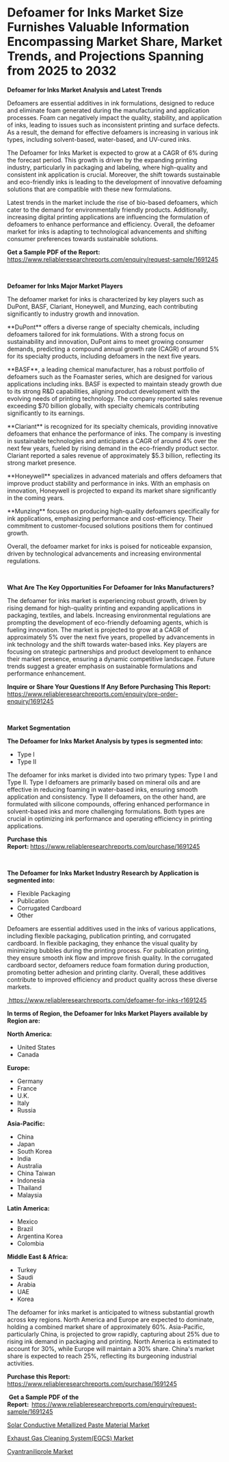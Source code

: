 <p><h1>Defoamer for Inks Market Size Furnishes Valuable Information Encompassing Market Share, Market Trends, and Projections Spanning from 2025 to 2032</h1></p><p><strong>Defoamer for Inks Market Analysis and Latest Trends</strong></p>
<p><p>Defoamers are essential additives in ink formulations, designed to reduce and eliminate foam generated during the manufacturing and application processes. Foam can negatively impact the quality, stability, and application of inks, leading to issues such as inconsistent printing and surface defects. As a result, the demand for effective defoamers is increasing in various ink types, including solvent-based, water-based, and UV-cured inks.</p><p>The Defoamer for Inks Market is expected to grow at a CAGR of 6% during the forecast period. This growth is driven by the expanding printing industry, particularly in packaging and labeling, where high-quality and consistent ink application is crucial. Moreover, the shift towards sustainable and eco-friendly inks is leading to the development of innovative defoaming solutions that are compatible with these new formulations. </p><p>Latest trends in the market include the rise of bio-based defoamers, which cater to the demand for environmentally friendly products. Additionally, increasing digital printing applications are influencing the formulation of defoamers to enhance performance and efficiency. Overall, the defoamer market for inks is adapting to technological advancements and shifting consumer preferences towards sustainable solutions.</p></p>
<p><strong>Get a Sample PDF of the Report:&nbsp;</strong> <a href="https://www.reliableresearchreports.com/enquiry/request-sample/1691245?utm_campaign=40&utm_medium=2&utm_source=Github&utm_content=ia&utm_term=07012025&utm_id=defoamer-for-inks">https://www.reliableresearchreports.com/enquiry/request-sample/1691245</a></p>
<p>&nbsp;</p>
<p><strong>Defoamer for Inks Major Market Players</strong></p>
<p><p>The defoamer market for inks is characterized by key players such as DuPont, BASF, Clariant, Honeywell, and Munzing, each contributing significantly to industry growth and innovation.</p><p>**DuPont** offers a diverse range of specialty chemicals, including defoamers tailored for ink formulations. With a strong focus on sustainability and innovation, DuPont aims to meet growing consumer demands, predicting a compound annual growth rate (CAGR) of around 5% for its specialty products, including defoamers in the next five years.</p><p>**BASF**, a leading chemical manufacturer, has a robust portfolio of defoamers such as the Foamaster series, which are designed for various applications including inks. BASF is expected to maintain steady growth due to its strong R&D capabilities, aligning product development with the evolving needs of printing technology. The company reported sales revenue exceeding $70 billion globally, with specialty chemicals contributing significantly to its earnings.</p><p>**Clariant** is recognized for its specialty chemicals, providing innovative defoamers that enhance the performance of inks. The company is investing in sustainable technologies and anticipates a CAGR of around 4% over the next few years, fueled by rising demand in the eco-friendly product sector. Clariant reported a sales revenue of approximately $5.3 billion, reflecting its strong market presence.</p><p>**Honeywell** specializes in advanced materials and offers defoamers that improve product stability and performance in inks. With an emphasis on innovation, Honeywell is projected to expand its market share significantly in the coming years.</p><p>**Munzing** focuses on producing high-quality defoamers specifically for ink applications, emphasizing performance and cost-efficiency. Their commitment to customer-focused solutions positions them for continued growth.</p><p>Overall, the defoamer market for inks is poised for noticeable expansion, driven by technological advancements and increasing environmental regulations.</p></p>
<p>&nbsp;</p>
<p><strong>What Are The Key Opportunities For Defoamer for Inks Manufacturers?</strong></p>
<p><p>The defoamer for inks market is experiencing robust growth, driven by rising demand for high-quality printing and expanding applications in packaging, textiles, and labels. Increasing environmental regulations are prompting the development of eco-friendly defoaming agents, which is fueling innovation. The market is projected to grow at a CAGR of approximately 5% over the next five years, propelled by advancements in ink technology and the shift towards water-based inks. Key players are focusing on strategic partnerships and product development to enhance their market presence, ensuring a dynamic competitive landscape. Future trends suggest a greater emphasis on sustainable formulations and performance enhancement.</p></p>
<p><strong>Inquire or Share Your Questions If Any Before Purchasing This Report:</strong> <a href="https://www.reliableresearchreports.com/enquiry/pre-order-enquiry/1691245?utm_campaign=40&utm_medium=2&utm_source=Github&utm_content=ia&utm_term=07012025&utm_id=defoamer-for-inks">https://www.reliableresearchreports.com/enquiry/pre-order-enquiry/1691245</a></p>
<p>&nbsp;</p>
<p><strong>Market Segmentation</strong></p>
<p><strong>The Defoamer for Inks Market Analysis by types is segmented into:</strong></p>
<p><ul><li>Type I</li><li>Type II</li></ul></p>
<p><p>The defoamer for inks market is divided into two primary types: Type I and Type II. Type I defoamers are primarily based on mineral oils and are effective in reducing foaming in water-based inks, ensuring smooth application and consistency. Type II defoamers, on the other hand, are formulated with silicone compounds, offering enhanced performance in solvent-based inks and more challenging formulations. Both types are crucial in optimizing ink performance and operating efficiency in printing applications.</p></p>
<p><strong>Purchase this Report:&nbsp;</strong><a href="https://www.reliableresearchreports.com/purchase/1691245?utm_campaign=40&utm_medium=2&utm_source=Github&utm_content=ia&utm_term=07012025&utm_id=defoamer-for-inks">https://www.reliableresearchreports.com/purchase/1691245</a></p>
<p>&nbsp;</p>
<p><strong>The Defoamer for Inks Market Industry Research by Application is segmented into:</strong></p>
<p><ul><li>Flexible Packaging</li><li>Publication</li><li>Corrugated Cardboard</li><li>Other</li></ul></p>
<p><p>Defoamers are essential additives used in the inks of various applications, including flexible packaging, publication printing, and corrugated cardboard. In flexible packaging, they enhance the visual quality by minimizing bubbles during the printing process. For publication printing, they ensure smooth ink flow and improve finish quality. In the corrugated cardboard sector, defoamers reduce foam formation during production, promoting better adhesion and printing clarity. Overall, these additives contribute to improved efficiency and product quality across these diverse markets.</p></p>
<p><a href="https://www.reliableresearchreports.com/defoamer-for-inks-r1691245?utm_campaign=40&utm_medium=2&utm_source=Github&utm_content=ia&utm_term=07012025&utm_id=defoamer-for-inks">&nbsp;https://www.reliableresearchreports.com/defoamer-for-inks-r1691245</a></p>
<p><strong>In terms of Region, the Defoamer for Inks Market Players available by Region are:</strong></p>
<p>
    <p> <strong> North America: </strong>
        <ul>
            <li>United States</li>
            <li>Canada</li>
        </ul>
        </p> 
    <p> <strong> Europe: </strong>
        <ul>
            <li>Germany</li>
            <li>France</li>
            <li>U.K.</li>
            <li>Italy</li>
            <li>Russia</li>
        </ul>
        </p> 
    <p> <strong> Asia-Pacific: </strong>
        <ul>
            <li>China</li>
            <li>Japan</li>
            <li>South Korea</li>
            <li>India</li>
            <li>Australia</li>
            <li>China Taiwan</li>
            <li>Indonesia</li>
            <li>Thailand</li>
            <li>Malaysia</li>
        </ul>
        </p> 
    <p> <strong> Latin America: </strong>
        <ul>
            <li>Mexico</li>
            <li>Brazil</li>
            <li>Argentina Korea</li>
            <li>Colombia</li>
        </ul>
        </p> 
    <p> <strong> Middle East & Africa: </strong>
        <ul>
            <li>Turkey</li>
            <li>Saudi</li>
            <li>Arabia</li>
            <li>UAE</li>
            <li>Korea</li>
        </ul>
    </p>
    </p>
<p><p>The defoamer for inks market is anticipated to witness substantial growth across key regions. North America and Europe are expected to dominate, holding a combined market share of approximately 60%. Asia-Pacific, particularly China, is projected to grow rapidly, capturing about 25% due to rising ink demand in packaging and printing. North America is estimated to account for 30%, while Europe will maintain a 30% share. China's market share is expected to reach 25%, reflecting its burgeoning industrial activities.</p></p>
<p><strong>Purchase this Report: </strong><a href="https://www.reliableresearchreports.com/purchase/1691245?utm_campaign=40&utm_medium=2&utm_source=Github&utm_content=ia&utm_term=07012025&utm_id=defoamer-for-inks">https://www.reliableresearchreports.com/purchase/1691245</a></p>
<p>&nbsp;<strong>Get a Sample PDF of the Report:&nbsp;&nbsp;</strong><a href="https://www.reliableresearchreports.com/enquiry/request-sample/1691245?utm_campaign=40&utm_medium=2&utm_source=Github&utm_content=ia&utm_term=07012025&utm_id=defoamer-for-inks">https://www.reliableresearchreports.com/enquiry/request-sample/1691245</a></p>
<p><strong></strong></p>
<p><p><a href="https://github.com/tanekacalderon743/Market-Research-Report-List-1/blob/main/solar-conductive-metallized-paste-material-market.md?utm_campaign=40&utm_medium=2&utm_source=Github&utm_content=ia&utm_term=07012025&utm_id=defoamer-for-inks">Solar Conductive Metallized Paste Material Market</a></p><p><a href="https://github.com/lvaill871987/Market-Research-Report-List-1/blob/main/exhaust-gas-cleaning-systemegcs-market.md?utm_campaign=40&utm_medium=2&utm_source=Github&utm_content=ia&utm_term=07012025&utm_id=defoamer-for-inks">Exhaust Gas Cleaning System(EGCS) Market</a></p><p><a href="https://github.com/klaassenmackenzie6/Market-Research-Report-List-1/blob/main/cyantraniliprole-market.md?utm_campaign=40&utm_medium=2&utm_source=Github&utm_content=ia&utm_term=07012025&utm_id=defoamer-for-inks">Cyantraniliprole Market</a></p></p>